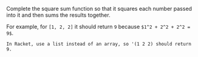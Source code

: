 Complete the square sum function so that it squares each number passed into it and then sums the results together.

For example, for `[1, 2, 2]` it should return `9` because `$1^2 + 2^2 + 2^2 = 9$`.

```if:racket
In Racket, use a list instead of an array, so '(1 2 2) should return 9.
```
